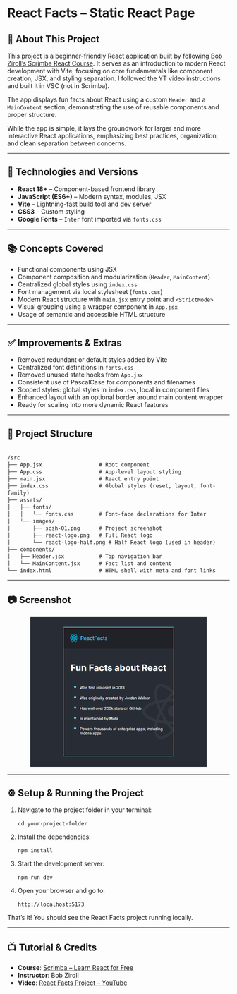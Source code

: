 
# React Facts – Static React Page 


## 📝 About This Project

This project is a beginner-friendly React application built by following [Bob Ziroll’s Scrimba React Course](https://github.com/scrimba/learn-react). It serves as an introduction to modern React development with Vite, focusing on core fundamentals like component creation, JSX, and styling separation. I followed the YT video instructions and built it in VSC (not in Scrimba).

The app displays fun facts about React using a custom `Header` and a `MainContent` section, demonstrating the use of reusable components and proper structure.

While the app is simple, it lays the groundwork for larger and more interactive React applications, emphasizing best practices, organization, and clean separation between concerns.

---

## 🚀 Technologies and Versions

- **React 18+** – Component-based frontend library  
- **JavaScript (ES6+)** – Modern syntax, modules, JSX  
- **Vite** – Lightning-fast build tool and dev server  
- **CSS3** – Custom styling  
- **Google Fonts** – `Inter` font imported via `fonts.css`

---

## 📚 Concepts Covered

- Functional components using JSX  
- Component composition and modularization (`Header`, `MainContent`)  
- Centralized global styles using `index.css`  
- Font management via local stylesheet (`fonts.css`)  
- Modern React structure with `main.jsx` entry point and `<StrictMode>`  
- Visual grouping using a wrapper component in `App.jsx`  
- Usage of semantic and accessible HTML structure  

---

## ✅ Improvements & Extras

- Removed redundant or default styles added by Vite  
- Centralized font definitions in `fonts.css`  
- Removed unused state hooks from `App.jsx`  
- Consistent use of PascalCase for components and filenames  
- Scoped styles: global styles in `index.css`, local in component files  
- Enhanced layout with an optional border around main content wrapper  
- Ready for scaling into more dynamic React features

---

## 🧭 Project Structure

```

/src
├── App.jsx                  # Root component
├── App.css                  # App-level layout styling
├── main.jsx                 # React entry point
├── index.css                # Global styles (reset, layout, font-family)
├── assets/
│   ├── fonts/
│   │   └── fonts.css        # Font-face declarations for Inter
│   └── images/
│       ├── scsh-01.png      # Project screenshot
│       ├── react-logo.png   # Full React logo
│       └── react-logo-half.png # Half React logo (used in header)
├── components/
│   ├── Header.jsx           # Top navigation bar
│   └── MainContent.jsx      # Fact list and content
└── index.html               # HTML shell with meta and font links

```

---

## 📷 Screenshot

<p align="center">
  <img src="src/assets/images/scsh-01.png" alt="React Facts Screenshot" width="400"/>
</p>

---

## ⚙️ Setup & Running the Project

1. Navigate to the project folder in your terminal:

   ```
   cd your-project-folder
   ```

2. Install the dependencies:

   ```
   npm install
   ```

3. Start the development server:

   ```
   npm run dev
   ```

4. Open your browser and go to:

   ```
   http://localhost:5173
   ```

That’s it! You should see the React Facts project running locally.


---

## 📺 Tutorial & Credits

* **Course**: [Scrimba – Learn React for Free](https://github.com/scrimba/learn-react)
* **Instructor**: Bob Ziroll
* **Video**: [React Facts Project – YouTube](https://youtu.be/x4rFhThSX04?si=QIQqXsR_Ebc2P6e2&t=6331)

